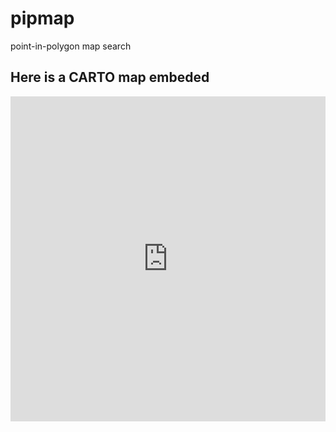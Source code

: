 # pipmap
point-in-polygon map search

## Here is a CARTO map embeded
<iframe width="100%" height="520" frameborder="0" src="https://pattyf.carto.com/builder/3d9679fc-8394-4b69-ad02-7b01d927236a/embed" allowfullscreen webkitallowfullscreen mozallowfullscreen oallowfullscreen msallowfullscreen></iframe>
